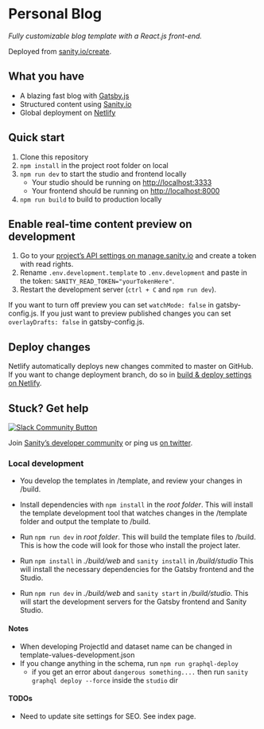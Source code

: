 # Personal Blog

_Fully customizable blog template with a React.js front-end._

Deployed from [sanity.io/create](https://www.sanity.io/create/?template=sanity-io%2Fsanity-template-gatsby-blog).

## What you have

- A blazing fast blog with [Gatsby.js](https://gatsbyjs.org)
- Structured content using [Sanity.io](https://www.sanity.io)
- Global deployment on [Netlify](https://netlify.com)

## Quick start

1. Clone this repository
2. `npm install` in the project root folder on local
3. `npm run dev` to start the studio and frontend locally
   - Your studio should be running on [http://localhost:3333](http://localhost:3333)
   - Your frontend should be running on [http://localhost:8000](http://localhost:8000)
4. `npm run build` to build to production locally

## Enable real-time content preview on development

1. Go to your [project’s API settings on manage.sanity.io](https://manage.sanity.io/projects/0477rq5d/settings/api) and create a token with read rights.
2. Rename `.env.development.template` to `.env.development` and paste in the token: `SANITY_READ_TOKEN="yourTokenHere"`.
3. Restart the development server (`ctrl + C` and `npm run dev`).

If you want to turn off preview you can set `watchMode: false` in gatsby-config.js. If you just want to preview published changes you can set `overlayDrafts: false` in gatsby-config.js.

## Deploy changes

Netlify automatically deploys new changes commited to master on GitHub. If you want to change deployment branch, do so in [build & deploy settings on Netlify](https://www.netlify.com/docs/continuous-deployment/#branches-deploys).

## Stuck? Get help

[![Slack Community Button](https://slack.sanity.io/badge.svg)](https://slack.sanity.io/)

Join [Sanity’s developer community](https://slack.sanity.io) or ping us [on twitter](https://twitter.com/sanity_io).

### Local development

- You develop the templates in /template, and review your changes in /build.

- Install dependencies with `npm install` in the _root folder_. This will install the template development tool that watches changes in the /template folder and output the template to /build.

- Run `npm run dev` in _root folder_. This will build the template files to /build. This is how the code will look for those who install the project later.

- Run `npm install` in _./build/web_ and `sanity install` in _/build/studio_ This will install the necessary dependencies for the Gatsby frontend and the Studio.

- Run `npm run dev` in _./build/web_ and `sanity start` in _/build/studio_. This will start the development servers for the Gatsby frontend and Sanity Studio.

#### Notes

- When developing ProjectId and dataset name can be changed in template-values-development.json
- If you change anything in the schema, run `npm run graphql-deploy`
  - if you get an error about `dangerous something....` then run `sanity graphql deploy --force` inside the `studio` dir

#### TODOs

- Need to update site settings for SEO. See index page.

